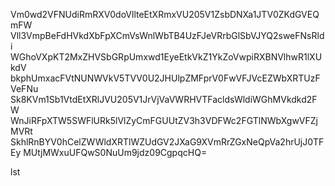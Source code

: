 Vm0wd2VFNUdiRmRXV0doVllteEtXRmxVU205V1ZsbDNXa1JTV0ZKdGVEQmFW
Vll3VmpBeFdHVkdXbFpXCmVsWnlWbTB4UzFJeVRrbGlSbVJYQ2sweFNsRldi
WGhoVXpKT2MxZHVSbGRpUmxwd1EyeEtkVkZ1YkZoVwpiRXBNVlhwR1lXUkdV
bkphUmxacFVtNUNWVkV5TVV0U2JHUlpZMFprV0FwVFJVcEZWbXRTUzFVeFNu
Sk8KVm1Sb1VtdEtXRlJVU205V1JrVjVaVWRHVTFacldsWldiWGhMVkdkd2FW
WnJiRFpXTW5SWFlURk5lVlZyCmFGUUtZV3h3VDFWc2FGTlNWbXgwVFZjMVRt
SkhlRnBYV0hCelZWWldXRTlWZUdGV2JXaG9XVmRrZGxNeQpVa2hrUjJ0TFEy
MUtjMWxuUFQwS0NuUm9jdz09CgpqcHQ=

lst